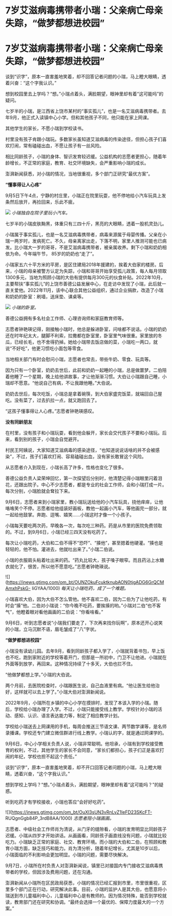 # 7岁艾滋病毒携带者小瑞：父亲病亡母亲失踪，“做梦都想进校园”

# 7岁艾滋病毒携带者小瑞：父亲病亡母亲失踪，“做梦都想进校园”

谈到“识字”，原本一直害羞地笑着，却不回答记者问题的小瑞，马上瞪大眼睛，透着兴奋：“这个字我认识。”

想到校园里去上学吗？“想。”小瑞点着头，满脸期望，眼神里却有着“这可能吗”的疑问。

七岁半的小瑞，是江西省上饶市某村的“事实孤儿”，也是一名艾滋病毒携带者。去年9月，他正式入读镇中心小学。但和其他孩子不同，他只能在家上网课。

其他学生的家长，不愿小瑞到学校读书。

村里没有孩子肯跟小瑞玩。多数家长虽知道艾滋病毒的传染途径，但担心孩子们喜欢打闹，常有磕碰出血，不愿让孩子有一丝风险。

相比同龄孩子，小瑞的身体、智识发育较迟缓。公益机构的志愿者更担心，随着年龄增长，不正常的家庭，教育、社交环境缺失，会严重影响小瑞的成长。

澎湃新闻获悉，对小瑞的情况，当地很重视，多个部门正研究“最优方案”。

**“懂事得让人心疼”**

9月5日下午4点，宁静的村庄里，小瑞正在院里玩耍，他不停地给小汽车玩具上发条然后放开，再捡回来，乐此不疲。

![](https://inews.gtimg.com/om_bt/OlUrydvGdtcs1AKWlKMtex1n_OYOcbqXYQEe4CYV7nreIAA/1000)
_小瑞独自在院子里玩小汽车。_

七岁半的小瑞皮肤黝黑，体重只有三四十斤，黑亮的大眼睛，透着一股机灵劲儿。

小瑞属于事实孤儿，也是一名艾滋病毒携带者，病毒来源属于母婴传播。父亲在小瑞一两岁时，发病死亡。不久，母亲离家出走，下落不明，家里人推测可能也已病发。比小瑞大一岁的哥哥，不是艾滋病毒携带者，被亲属收养。剩下小瑞和奶奶相依为命。今年端午节，
85岁的奶奶也“走了”。

小瑞家五六十平方米的平房，是区住建局2018年援建的，挨着大伯家的楼房。后来，小瑞的母亲被警方认定为失踪，小瑞和哥哥开始享受孤儿政策，每人每月领取1300多元，当地为照顾小瑞的大伯有提供每月300元的伙食补贴。2022年10月，主要帮扶“事实孤儿”的上饶市善德公益发展中心，在走访中发现了小瑞，此后就一直关爱他。2022年11月，该中心联合其他公益组织，通过企业捐款，改造了小瑞和奶奶的卧室：刷墙，送床垫、课桌等。

![](https://inews.gtimg.com/om_bt/O-sIFfR_ockRb0fn0cmZ2qb3DrTkV941RYNCSlTi8-2ZgAA/1000)
_小瑞的卧室。_

善德公益拥有多名社会工作师、心理咨询师和家庭教育师等。

志愿者钟艳瑛记得，刚接触小瑞时，他总是躲进卧室，问啥都不说话。小瑞的奶奶还在时年纪太大，腿脚不利索，拉撒都在卧室里，卧室里气味很重。家里放的冬瓜，已经长毛，也不舍得扔掉。她给小瑞带去饭店做的菜，小瑞吃一两口，就说“不好吃”，他更习惯吃小面包等零食。

当地相关部门有时会慰问小瑞，志愿者也常去，带些牛奶、零食、玩具等。

因为只有一个卧室，奶奶去世后，此前和奶奶一起睡的小瑞，总是做噩梦。二伯陪着他睡了一个星期，晚上给他讲故事，才让他渐渐习惯。大伯让小瑞跟自己睡，小瑞却不愿意。“他说自己有病，不让我跟他睡。”大伯说。

奶奶去世后，每次吃饭，小瑞总是拿着碗筷，到大伯家盛完饭菜，就端回自己屋吃。没有菜了，过去扒拉一点，就又跑回去了。

“这孩子懂事得让人心疼。”志愿者钟艳瑛感叹。

**没有同龄朋友**

在村里，没有孩子和小瑞玩耍，看到他会躲开，家长会交代孩子不要和小瑞玩。后来，看到别的孩子，小瑞会自觉避开。

村民王阿姨说，大家知道艾滋病毒的感染途径，“也知道说说话啥的并不会被感染”，不过，孩子们喜欢打闹、容易磕碰出血，没有家长敢冒这个风险。

从志愿者介入到现在，小瑞长高了许多，性格也变化了很多。

善德公益负责人梁荣坤回忆，第一次探望后分别时，他清楚记得小瑞眼里闪着泪花，还跟出院子。中心不少志愿者，都是专业的社会工作师，会和小瑞打成一片。每次分别，小瑞脸就会耷拉下来。

9月6日，志愿者来到小瑞家里，教小瑞玩送给他的小汽车玩具，挠他痒痒，让他咯咯笑个不停。志愿者给他组装好画板，教他一起画小汽车，等他画完一部分，就一起给他鼓掌。奔跑、逗嘴、嬉笑……小瑞这时才像一个小孩子。

小瑞每天要吃两次药，早晚各一次，每次吃三种药。药是从市里的医院免费领取的。不过，到9月6日，小瑞已经三四天没有吃药了。

每次让小瑞吃药，大伯和二伯不得不“恐吓”、“揍他”，甚至摁着他硬灌。“揍也是轻轻的，他不怕。灌进去，他就吐出来了。”小瑞二伯说。

小瑞的衣服肩头粘着吐出来的药。“药丸比较大，孩子嗓子眼窄。而且药沾上水糖衣就化了，很苦，所以他不愿意吃。”志愿者钟艳瑛说。

![](https://inews.gtimg.com/om_bt/OUNZOkuFcuktknubAON0tjgADG6GrQCMAmxhPskG-
IiGYAA/1000) _每天让小瑞吃药，成了一个难题。_

小瑞喜欢大伯，因为大伯不怎么管他。他不喜欢二伯，因为二伯为了让他吃药，有时会“揍”他。二伯对小瑞说：“你今晚不吃药，要挨揍的哟。”小瑞对二伯“也不客气”，他瞪着眼对看他画画的二伯说：“你看啥看。”

9月6日，听到志愿者说“小瑞我们要走了，下次再来找你玩啊”，原本还开心说笑的小瑞，立马沉默不语，眉毛皱成了“八”字状。

**“做梦都想进校园”**

小瑞没有读幼儿园。去年9月，看到同龄孩子都入学了，小瑞就背着书包，早上饭也不吃，跑到家附近的学校等着开门，但那是一所初中，门卫不让他进。小瑞就在外面等到放学，再回来。这种情况持续了十多天，大伯也拦不住。

“他做梦都想上学。”小瑞的大伯说。

两个月前，去医院检查时，小瑞跟医生说，自己血液里有病。“他让医生给他治好，这样就可以去上学了。”小瑞大伯对澎湃新闻说。

2022年9月，小瑞所在乡镇的中心小学在摸排时，发现了本该入学的小瑞。随后，学校给小瑞办理了入学。不过，小瑞只能接受线上教学。学校针对小瑞的活动、感知、认识、语言表达能力等，制定了相应教学计划。

学校给小瑞送去上网课用的手机，每周会推送三节语文课、两节数学课等，是名师录播课。学校还专门建立微信群进行线上教学。小瑞认的字，就是通过网课学的。

9月6日，中心小学相关负责人说，小瑞非常聪明。他坦承，小瑞有到学校接受教育的权利，不过，其他学生的家长不会同意，“家长们都担心，孩子们正是喜欢打闹的年纪，学校也担不起这个责任。”

谈到“识字”，原本一直害羞地笑着，却不开口回答记者问题的小瑞，马上瞪大眼睛，透着兴奋，“这个字我认识。”

想到学校上学吗？“想。”小瑞点着头，满脸期望，眼神里却有着“这可能吗？”的疑惑。

听到吃药才有学校接收，小瑞也答应“会好好吃药”。

![](https://inews.gtimg.com/om_bt/OuXl3sUN3vRnLvZ1IeFD23SKcFT-
RUQgnGgb84P_3rdB8AA/1000) _志愿者陪小瑞画画。_

志愿者、中级社会工作师肖为清说，从门牙的缝隙看，小瑞的发育明显比同龄孩子迟缓。小瑞从四岁才开始讲话。从画画看，同龄孩子画直线没有问题，小瑞就比较吃力。小瑞缺乏正常的家庭、社交、教育环境。而小瑞的大伯和二伯，在照顾和教育小瑞方面，缺乏技巧和能力。肖为清分析，随着年纪增长，尤其是10岁以后，小瑞面临的不利影响会更加明显。小瑞的问题，需要尽快解决。

9月7日，小瑞所在村负责人对澎湃新闻说，镇里已对接国内专门接收艾滋病毒携带者的学校，但因涉及费用问题，还在沟通。

澎湃新闻从小瑞所在区民政局获悉，小瑞的情况已经汇报到市里，市里很重视，区里多个部门正在行动，研究解决此事。目前，小瑞的监护人是其大伯，也愿意将小瑞送到市儿童福利中心，儿童福利中心是有教师的。因为情况特殊，能否到学校就读，教育部门还在研究和协调。“最终会选择一个最优的、保障力度最大的一个方案。”

